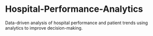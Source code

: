 # Hospital-Performance-Analytics
Data-driven analysis of hospital performance and patient trends using analytics to improve decision-making.
